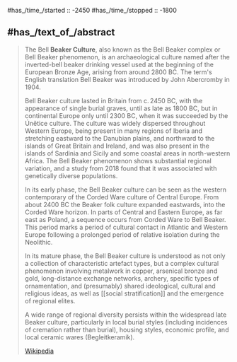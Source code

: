 
#has_/time_/started :: -2450 
#has_/time_/stopped  :: -1800

## #has_/text_of_/abstract 

> The Bell **Beaker Culture**, also known as the Bell Beaker complex or Bell Beaker phenomenon, 
> is an archaeological culture named after the inverted-bell beaker drinking vessel 
> used at the beginning of the European Bronze Age, arising from around 2800 BC. 
> The term's English translation Bell Beaker was introduced by John Abercromby in 1904.
>
> Bell Beaker culture lasted in Britain from c. 2450 BC, with the appearance of single burial graves, 
> until as late as 1800 BC, but in continental Europe only until 2300 BC, 
> when it was succeeded by the Únětice culture. 
> The culture was widely dispersed throughout Western Europe, 
> being present in many regions of Iberia and stretching eastward to the Danubian plains, 
> and northward to the islands of Great Britain and Ireland, 
> and was also present in the islands of Sardinia and Sicily 
> and some coastal areas in north-western Africa. 
> The Bell Beaker phenomenon shows substantial regional variation, 
> and a study from 2018 found that it was associated with genetically diverse populations.
>
> In its early phase, the Bell Beaker culture can be seen as 
> the western contemporary of the Corded Ware culture of Central Europe. 
> From about 2400 BC the Beaker folk culture expanded eastwards, 
> into the Corded Ware horizon. 
> In parts of Central and Eastern Europe, as far east as Poland, 
> a sequence occurs from Corded Ware to Bell Beaker. 
> This period marks a period of cultural contact in Atlantic and Western Europe 
> following a prolonged period of relative isolation during the Neolithic.
>
> In its mature phase, the Bell Beaker culture is understood as 
> not only a collection of characteristic artefact types, 
> but a complex cultural phenomenon involving metalwork in copper, arsenical bronze and gold, 
> long-distance exchange networks, archery, specific types of ornamentation, 
> and (presumably) shared ideological, cultural and religious ideas, 
> as well as [[social stratification]] and the emergence of regional elites. 
> 
> A wide range of regional diversity persists within the widespread late Beaker culture, 
> particularly in local burial styles (including incidences of cremation rather than burial), 
> housing styles, economic profile, and local ceramic wares (Begleitkeramik). 
>
> [Wikipedia](https://en.wikipedia.org/wiki/Bell%20Beaker%20culture) 


